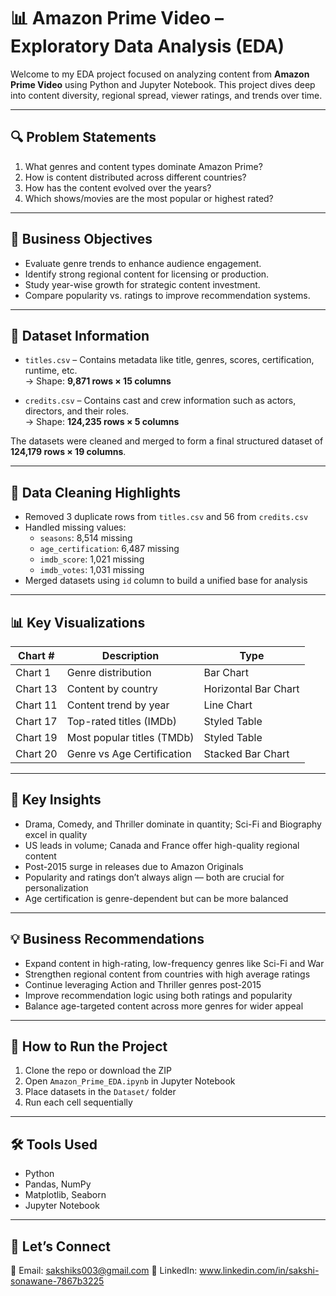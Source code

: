 # 📊 Amazon Prime Video – Exploratory Data Analysis (EDA)

Welcome to my EDA project focused on analyzing content from **Amazon Prime Video** using Python and Jupyter Notebook. This project dives deep into content diversity, regional spread, viewer ratings, and trends over time.

---

## 🔍 Problem Statements

1. What genres and content types dominate Amazon Prime?
2. How is content distributed across different countries?
3. How has the content evolved over the years?
4. Which shows/movies are the most popular or highest rated?

---

## 🎯 Business Objectives

- Evaluate genre trends to enhance audience engagement.
- Identify strong regional content for licensing or production.
- Study year-wise growth for strategic content investment.
- Compare popularity vs. ratings to improve recommendation systems.

---

## 📁 Dataset Information

- `titles.csv` – Contains metadata like title, genres, scores, certification, runtime, etc.  
  → Shape: **9,871 rows × 15 columns**

- `credits.csv` – Contains cast and crew information such as actors, directors, and their roles.  
  → Shape: **124,235 rows × 5 columns**

The datasets were cleaned and merged to form a final structured dataset of **124,179 rows × 19 columns**.

---

## 🧹 Data Cleaning Highlights

- Removed 3 duplicate rows from `titles.csv` and 56 from `credits.csv`
- Handled missing values:
  - `seasons`: 8,514 missing
  - `age_certification`: 6,487 missing
  - `imdb_score`: 1,021 missing
  - `imdb_votes`: 1,031 missing
- Merged datasets using `id` column to build a unified base for analysis

---

## 📊 Key Visualizations

| Chart # | Description | Type |
|--------|-------------|------|
| Chart 1 | Genre distribution | Bar Chart |
| Chart 13 | Content by country | Horizontal Bar Chart |
| Chart 11 | Content trend by year | Line Chart |
| Chart 17 | Top-rated titles (IMDb) | Styled Table |
| Chart 19 | Most popular titles (TMDb) | Styled Table |
| Chart 20 | Genre vs Age Certification | Stacked Bar Chart |

---

## 🧠 Key Insights

- Drama, Comedy, and Thriller dominate in quantity; Sci-Fi and Biography excel in quality
- US leads in volume; Canada and France offer high-quality regional content
- Post-2015 surge in releases due to Amazon Originals
- Popularity and ratings don’t always align — both are crucial for personalization
- Age certification is genre-dependent but can be more balanced

---

## 💡 Business Recommendations

- Expand content in high-rating, low-frequency genres like Sci-Fi and War
- Strengthen regional content from countries with high average ratings
- Continue leveraging Action and Thriller genres post-2015
- Improve recommendation logic using both ratings and popularity
- Balance age-targeted content across more genres for wider appeal

---

## 🚀 How to Run the Project

1. Clone the repo or download the ZIP
2. Open `Amazon_Prime_EDA.ipynb` in Jupyter Notebook
3. Place datasets in the `Dataset/` folder
4. Run each cell sequentially

---

## 🛠️ Tools Used

- Python
- Pandas, NumPy
- Matplotlib, Seaborn
- Jupyter Notebook

---

## 🤝 Let’s Connect

📧 Email: sakshiks003@gmail.com
🔗 LinkedIn: www.linkedin.com/in/sakshi-sonawane-7867b3225




